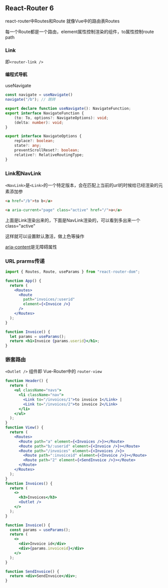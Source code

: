 ## React-Router 6

react-router中Routes和Route  就像Vue中的路由表Routes

每一个Route都是一个路由，element属性控制渲染的组件，to属性控制route path



### Link

即`<router-link />`



#### 编程式导航

useNavigate

```jsx
const navigate = useNavigate()
navigate("/b"); // 跳转
```

```ts
export declare function useNavigate(): NavigateFunction;
export interface NavigateFunction {
    (to: To, options?: NavigateOptions): void;
    (delta: number): void;
}

export interface NavigateOptions {
    replace?: boolean;
    state?: any;
    preventScrollReset?: boolean;
    relative?: RelativeRoutingType;
}
```

### Link和NavLink

`<NavLink>`是`<Link>`的一个特定版本，会在匹配上当前的url的时候给已经渲染的元素添加参

```html
<a href="/b">to b</a>

<a aria-current="page" class="active" href="/">a</a>
```

上面是Link渲染出来的，下面是NavLink渲染的，可以看到多出来一个class="active"

这样就可以设置默认激活，做上色等操作

[aria-content](https://developer.mozilla.org/en-US/docs/Web/Accessibility/ARIA/Attributes/aria-current)是无障碍属性



### URL prarms传递

```jsx
import { Routes, Route, useParams } from "react-router-dom";

function App() {
  return (
    <Routes>
      <Route
        path="invoices/:userid"
        element={<Invoice />}
      />
    </Routes>
  );
}

function Invoice() {
  let params = useParams();
  return <h1>Invoice {params.userid}</h1>;
}
```



### 嵌套路由

`<Outlet />` 组件即 Vue-Router中的 `router-view`

```jsx
function Header() {
  return (
    <ul className="navs">
      <li className="nav">
        <Link to="/invoices/1">to invoice 1</Link> |
        <Link to="/invoices/2">to invoice 2</Link>
      </li>
    </ul>
  );
}
function View() {
  return (
    <Routes>
      <Route path="a" element={<Invoices />}></Route>
      <Route path="b/:userid" element={<Invoice />}></Route>
      <Route path="/invoices" element={<Invoices />}>
        <Route path=":invoiceid" element={<Invoice />}></Route>
        <Route path="2" element={<SendInvoice />}></Route>
      </Route>
    </Routes>
  );
}
function Invoices() {
  return (
    <>
      <h3>Invoices</h3>
      <Outlet />
    </>
  );
}

function Invoice() {
  const params = useParams();
  return (
    <>
      <div>Invoice id</div>
      <div>{params.invoiceid}</div>
    </>
  );
}

function SendInvoice() {
  return <div>SendInvoice</div>;
}
```



